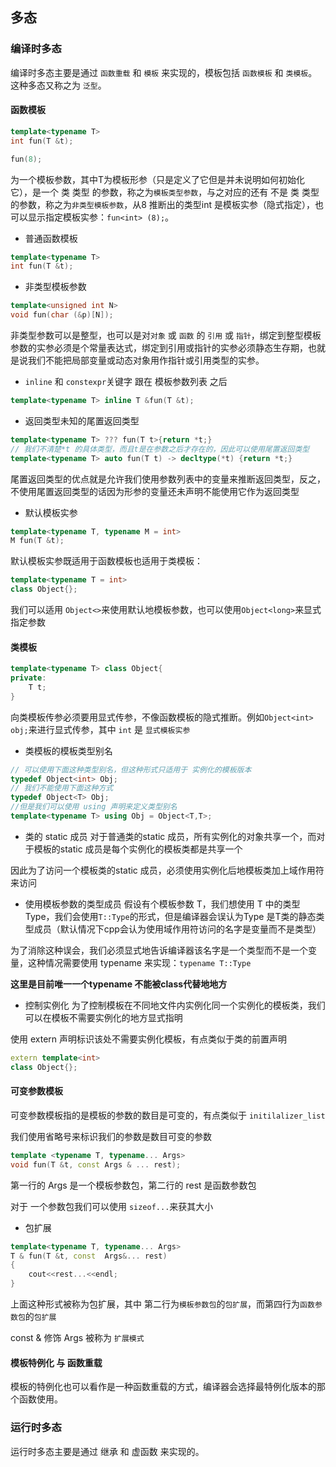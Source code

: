 ## 多态

### 编译时多态
编译时多态主要是通过 `函数重载` 和 `模板` 来实现的，模板包括 `函数模板` 和 `类模板`。这种多态又称之为 `泛型`。

#### 函数模板
``` cpp
template<typename T> 
int fun(T &t);

fun(8);
```

<typename T> 为一个模板参数，其中T为模板形参（只是定义了它但是并未说明如何初始化它），是一个 类 类型 的参数，称之为`模板类型参数`，与之对应的还有 不是 类 类型 的参数，称之为`非类型模板参数`，从8 推断出的类型int 是模板实参（隐式指定），也可以显示指定模板实参：`fun<int> (8);`。

* 普通函数模板
``` cpp
template<typename T>
int fun(T &t);
```

* 非类型模板参数
``` cpp
template<unsigned int N>
void fun(char (&p)[N]);
```
非类型参数可以是整型，也可以是对`对象` 或 `函数` 的 `引用` 或 `指针`，绑定到整型模板参数的实参必须是个常量表达式，绑定到引用或指针的实参必须静态生存期，也就是说我们不能把局部变量或动态对象用作指针或引用类型的实参。

*  `inline` 和 `constexpr`关键字 跟在 模板参数列表 之后
``` cpp
template<typename T> inline T &fun(T &t);
```

* 返回类型未知的尾置返回类型
``` cpp
template<typename T> ??? fun(T t>{return *t;}
// 我们不清楚*t 的具体类型，而且t是在参数之后才存在的，因此可以使用尾置返回类型
template<typename T> auto fun(T t) -> decltype(*t) {return *t;}
```
尾置返回类型的优点就是允许我们使用参数列表中的变量来推断返回类型，反之，不使用尾置返回类型的话因为形参的变量还未声明不能使用它作为返回类型

* 默认模板实参
``` cpp
template<typename T, typename M = int>
M fun(T &t);
```
默认模板实参既适用于函数模板也适用于类模板：
``` cpp
template<typename T = int>
class Object{};
```
我们可以适用 `Object<>`来使用默认地模板参数，也可以使用`Object<long>`来显式指定参数


#### 类模板
``` cpp
template<typename T> class Object{
private:
    T t;
}
``` 
向类模板传参必须要用显式传参，不像函数模板的隐式推断。例如`Object<int> obj;`来进行显式传参，其中 `int` 是 `显式模板实参`

* 类模板的模板类型别名
``` cpp
// 可以使用下面这种类型别名，但这种形式只适用于 实例化的模板版本
typedef Object<int> Obj;
// 我们不能使用下面这种方式
typedef Object<T> Obj;
//但是我们可以使用 using 声明来定义类型别名
template<typename T> using Obj = Object<T,T>;
```

* 类的 static 成员
对于普通类的static 成员，所有实例化的对象共享一个，而对于模板的static 成员是每个实例化的模板类都是共享一个

因此为了访问一个模板类的static 成员，必须使用实例化后地模板类加上域作用符来访问


* 使用模板参数的类型成员
假设有个模板参数 T，我们想使用 T 中的类型Type，我们会使用`T::Type`的形式，但是编译器会误认为Type 是T类的静态类型成员（默认情况下cpp会认为使用域作用符访问的名字是变量而不是类型）

为了消除这种误会，我们必须显式地告诉编译器该名字是一个类型而不是一个变量，这种情况需要使用 typename 来实现：`typename T::Type`

**这里是目前唯一一个typename 不能被class代替地地方**

* 控制实例化
为了控制模板在不同地文件内实例化同一个实例化的模板类，我们可以在模板不需要实例化的地方显式指明

使用 extern 声明标识该处不需要实例化模板，有点类似于类的前置声明
``` cpp
extern template<int> 
class Object{};
```

#### 可变参数模板
可变参数模板指的是模板的参数的数目是可变的，有点类似于 `initilalizer_list`

我们使用省略号来标识我们的参数是数目可变的参数
``` cpp
template <typename T, typename... Args>
void fun(T &t, const Args & ... rest);
```
第一行的 Args 是一个模板参数包，第二行的 rest 是函数参数包

对于 一个参数包我们可以使用 `sizeof...`来获其大小

* 包扩展
``` cpp
template<typename T, typename... Args>
T & fun(T &t, const  Args&... rest)
{
    cout<<rest...<<endl;
}
```
上面这种形式被称为包扩展，其中 第二行为`模板参数包`的`包扩展`，而第四行为`函数参数包`的`包扩展`

const & 修饰 Args 被称为 `扩展模式`

#### 模板特例化 与 函数重载
模板的特例化也可以看作是一种函数重载的方式，编译器会选择最特例化版本的那个函数使用。

### 运行时多态
运行时多态主要是通过 继承 和 虚函数 来实现的。










